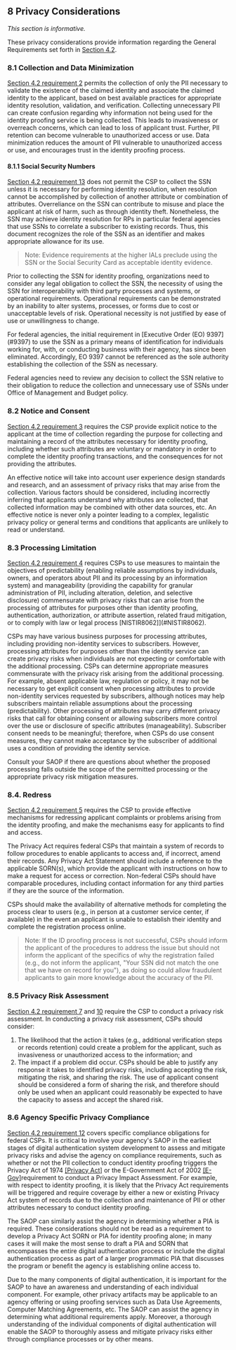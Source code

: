 <a name="sec8"></a>

<div class="breaker"></div>

## <a name="privacy-section-header"></a> 8 Privacy Considerations

_This section is informative._

These privacy considerations provide information regarding the General Requirements set forth in [Section 4.2](#genProofReqs).

### 8.1 Collection and Data Minimization 

[Section 4.2 requirement 2](#4.2-r2) permits the collection of only the PII necessary to validate the existence of the claimed identity and associate the claimed identity to the applicant, based on best available practices for appropriate identity resolution, validation, and verification. Collecting unnecessary PII can create confusion regarding why information not being used for the identity proofing service is being collected. This leads to invasiveness or overreach concerns, which can lead to loss of applicant trust. Further, PII retention can become vulnerable to unauthorized access or use. Data minimization reduces the amount of PII vulnerable to unauthorized access or use, and encourages trust in the identity proofing process.

#### 8.1.1 Social Security Numbers

[Section 4.2 requirement 13](#4.2-r13) does not permit the CSP to collect the SSN unless it is necessary for performing identity resolution, when resolution cannot be accomplished by collection of another attribute or combination of attributes. Overreliance on the SSN can contribute to misuse and place the applicant at risk of harm, such as through identity theft. Nonetheless, the SSN may achieve identity resolution for RPs in particular federal agencies that use SSNs to correlate a subscriber to existing records. Thus, this document recognizes the role of the SSN as an identifier and makes appropriate allowance for its use.
> Note: Evidence requirements at the higher IALs preclude using the SSN or the Social Security Card as acceptable identity evidence.

Prior to collecting the SSN for identity proofing, organizations need to consider any legal obligation to collect the SSN, the necessity of using the SSN for interoperability with third party processes and systems, or operational requirements. Operational requirements can be demonstrated by an inability to alter systems, processes, or forms due to cost or unacceptable levels of risk. Operational necessity is not justified by ease of use or unwillingness to change.

For federal agencies, the initial requirement in [Executive Order (EO) 9397] (#9397) to use the SSN as a primary means of identification for individuals working for, with, or conducting business with their agency, has since been eliminated. Accordingly, EO 9397 cannot be referenced as the sole authority establishing the collection of the SSN as necessary. 
 

Federal agencies need to review any decision to collect the SSN relative to their obligation to reduce the collection and unnecessary use of SSNs under Office of Management and Budget policy.

### <a name="consent"></a>8.2 Notice and Consent

[Section 4.2 requirement 3](4.2-r3) requires the CSP provide explicit notice to the applicant at the time of collection regarding the purpose for collecting and maintaining a record of the attributes necessary for identity proofing, including whether such attributes are voluntary or mandatory in order to complete the identity proofing transactions, and the consequences for not providing the attributes.

An effective notice will take into account user experience design standards and research, and an assessment of privacy risks that may arise from the collection. Various factors should be considered, including incorrectly inferring that applicants understand why attributes are collected, that collected information may be combined with other data sources, etc. An effective notice is never only a pointer leading to a complex, legalistic privacy policy or general terms and conditions that applicants are unlikely to read or understand.

### 8.3 Processing Limitation

[Section 4.2 requirement 4](#4.2-r4) requires CSPs to use measures to maintain the objectives of predictability (enabling reliable assumptions by individuals, owners, and operators about PII and its processing by an information system) and manageability (providing the capability for granular administration of PII, including alteration, deletion, and selective disclosure) commensurate with privacy risks that can arise from the processing of attributes for purposes other than identity proofing, authentication, authorization, or attribute assertion, related fraud mitigation, or to comply with law or legal process [NISTIR8062]](#NISTIR8062).

CSPs may have various business purposes for processing attributes, including providing non-identity services to subscribers. However, processing attributes for purposes other than the identity service can create privacy risks when individuals are not expecting or comfortable with the additional processing. CSPs can determine appropriate measures commensurate with the privacy risk arising from the additional processing. For example, absent applicable law, regulation or policy, it may not be necessary to get explicit consent when processing attributes to provide non-identity services requested by subscribers, although notices may help subscribers maintain reliable assumptions about the processing (predictability). Other processing of attributes may carry different privacy risks that call for obtaining consent or allowing subscribers more control over the use or disclosure of specific attributes (manageability). Subscriber consent needs to be meaningful; therefore, when CSPs do use consent measures, they cannot make acceptance by the subscriber of additional uses a condition of providing the identity service.

Consult your SAOP if there are questions about whether the proposed processing falls outside the scope of the permitted processing or the appropriate privacy risk mitigation measures.

### 8.4. Redress

[Section 4.2 requirement 5](#4.2-r5) requires the CSP to provide effective mechanisms for redressing applicant complaints or problems arising from the identity proofing, and make the mechanisms easy for applicants to find and access.

The Privacy Act requires federal CSPs that maintain a system of records to follow procedures to enable applicants to access and, if incorrect, amend their records. Any Privacy Act Statement should include a reference to the applicable SORN(s), which provide the applicant with instructions on how to make a request for access or correction. Non-federal CSPs should have comparable procedures, including contact information for any third parties if they are the source of the information.

CSPs should make the availability of alternative methods for completing the process clear to users (e.g., in person at a customer service center, if available) in the event an applicant is unable to establish their identity and complete the registration process online.

> Note: If the ID proofing process is not successful, CSPs should inform the applicant of the procedures to address the issue but should not inform the applicant of the specifics of why the registration failed (e.g., do not inform the applicant, "Your SSN did not match the one that we have on record for you"), as doing so could allow fraudulent applicants to gain more knowledge about the accuracy of the PII.

	
### 8.5 Privacy Risk Assessment

[Section 4.2 requirement 7](#4.2-r7) and [10](#4.2-r13) require the CSP to conduct a privacy risk assessment. In conducting a privacy risk assessment, CSPs should consider:

1. The likelihood that the action it takes (e.g., additional verification steps or records retention) could create a problem for the applicant, such as invasiveness or unauthorized access to the information; and
2. The impact if a problem did occur. CSPs should be able to justify any response it takes to identified privacy risks, including accepting the risk, mitigating the risk, and sharing the risk. The use of applicant consent should be considered a form of sharing the risk, and therefore should only be used when an applicant could reasonably be expected to have the capacity to assess and accept the shared risk.

### 8.6 Agency Specific Privacy Compliance 

[Section 4.2 requirement 12](#4.2-r12) covers specific compliance obligations for federal CSPs. It is critical to involve your agency's SAOP in the earliest stages of digital authentication system development to assess and mitigate privacy risks and advise the agency on compliance requirements, such as whether or not the PII collection to conduct identity proofing triggers the Privacy Act of 1974 [[Privacy Act]](#PrivacyAct) or the E-Government Act of 2002 [[E-Gov]](#E-Gov)requirement to conduct a Privacy Impact Assessment. For example, with respect to identity proofing, it is likely that the Privacy Act requirements will be triggered and require coverage by either a new or existing Privacy Act system of records due to the collection and maintenance of PII or other attributes necessary to conduct identity proofing.

The SAOP can similarly assist the agency in determining whether a PIA is required. These considerations should not be read as a requirement to develop a Privacy Act SORN or PIA for identity proofing alone; in many cases it will make the most sense to draft a PIA and SORN that encompasses the entire digital authentication process or include the digital authentication process as part of a larger programmatic PIA that discusses the program or benefit the agency is establishing online access to.

Due to the many components of digital authentication, it is important for the SAOP to have an awareness and understanding of each individual component. For example, other privacy artifacts may be applicable to an agency offering or using proofing services such as Data Use Agreements, Computer Matching Agreements, etc. The SAOP can assist the agency in determining what additional requirements apply. Moreover, a thorough understanding of the individual components of digital authentication will enable the SAOP to thoroughly assess and mitigate privacy risks either through compliance processes or by other means.
